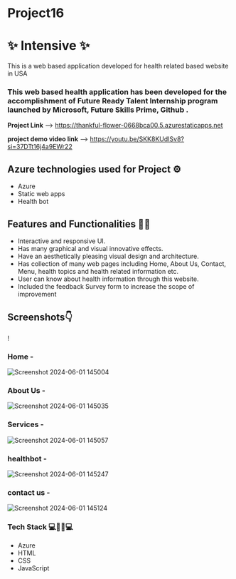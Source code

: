 # Project16

# ✨ Intensive ✨

This is a web based application developed for health related based website in USA

### This web based health application has been developed for the accomplishment of Future Ready Talent Internship program launched by Microsoft, Future Skills Prime, Github .

**Project Link** --> https://thankful-flower-0668bca00.5.azurestaticapps.net

**project demo video link** --> https://youtu.be/SKK8KUdISv8?si=37DTt16j4a9EWr22

## Azure technologies used for Project ⚙️

- Azure
- Static web apps
- Health bot

## Features and Functionalities 🧑‍💻

- Interactive and responsive UI.
- Has many graphical and visual innovative effects.
- Have an aesthetically pleasing visual design and architecture.
- Has collection of many web pages including Home, About Us, Contact, Menu, health topics and health related information etc.
- User can know about health information through this website.
- Included the feedback Survey form to increase the scope of improvement 

## Screenshots👇

! 
 
### Home -

![Screenshot 2024-06-01 145004](https://github.com/kingkaleshavali/Project16/assets/131463275/8e7d281f-e342-483a-8adc-0f3294c17537)


### About Us -

![Screenshot 2024-06-01 145035](https://github.com/kingkaleshavali/Project16/assets/131463275/b4c26670-9cdc-4eb7-84a8-e1c2956085b2)


### Services -

![Screenshot 2024-06-01 145057](https://github.com/kingkaleshavali/Project16/assets/131463275/53e938fe-ee2a-4569-b16c-0dd1ba823054)


### healthbot -

![Screenshot 2024-06-01 145247](https://github.com/kingkaleshavali/Project16/assets/131463275/45a4ce9e-6e01-46f8-97bf-3874f56593b0)


### contact us -

![Screenshot 2024-06-01 145124](https://github.com/kingkaleshavali/Project16/assets/131463275/21f1c5d4-638a-4e76-8f6f-535791dbdb30)


### Tech Stack 💻🧑‍💻💻
- Azure
- HTML
- CSS
- JavaScript
